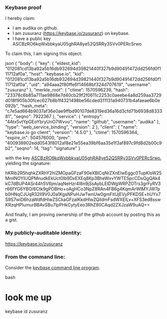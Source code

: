 ### Keybase proof

I hereby claim:

  * I am audika on github.
  * I am zusuranz (https://keybase.io/zusuranz) on keybase.
  * I have a public key ASCBzRO6kqWxbbkyaU05ghRA8ye52QSRRy3SVv0PERcSrwo

To claim this, I am signing this object:

json
{
  "body": {
    "key": {
      "eldest_kid": "012081cd13ba92a5b16db932694d39821440f327b9d90491472dd256fd0f111712af0a",
      "host": "keybase.io",
      "kid": "012081cd13ba92a5b16db932694d39821440f327b9d90491472dd256fd0f111712af0a",
      "uid": "a94aaa2f80ffe6f14668bf324d707619",
      "username": "zusuranz"
    },
    "merkle_root": {
      "ctime": 1570596239,
      "hash": "23378c6b85a711ae9868e7d40cb29f2f0611c2253c0aeebe4a8d259aa3729d018f905b30fcec627b8b1f4321498be56cded311131a940731b4afaeae6b0e092b",
      "hash_meta": "c7e5ad664b9037af36e0ae9ffbd90107de8319ed36a16d3cfd71b6938d833381",
      "seqno": 7922367
    },
    "service": {
      "entropy": "4Atx5vtYpGEoYbryUnO7Wvvu",
      "name": "github",
      "username": "audika"
    },
    "type": "web_service_binding",
    "version": 2
  },
  "client": {
    "name": "keybase.io go client",
    "version": "4.5.0"
  },
  "ctime": 1570596364,
  "expire_in": 504576000,
  "prev": "400938902edd0543f8012af8e21e55ea39bf6aa35e1f3af897c9fd8d2b00c9b2",
  "seqno": 14,
  "tag": "signature"
}


with the key [ASCBzRO6kqWxbbkyaU05ghRA8ye52QSRRy3SVv0PERcSrwo](https://keybase.io/zusuranz), yielding the signature:


hKRib2R5hqhkZXRhY2hlZMOpaGFzaF90eXBlCqNrZXnEIwEggc0TupKlsW25MmlNOYIUQPMnudkEkUct0lb9DxEXEq8Kp3BheWxvYWTESpcCDsQgQAk4kC7dBUP4ASr44h5V6jm/aqNeHzr4l8n9jSsAybLEIDWgWRPZOTrs3grFyRV3r66fYG6YBO/6Ctk9gPOBHo+oAgHCo3NpZ8RAn4FB6g4KqmArWIMYJW7pb0HNqCJUqR32Il9V0J0a1KgsNPuHJwTwnUw0gmFitUjEVyPFKDSE+hUYx7S9S7wiD6hzaWdfdHlwZSCkaGFzaIKkdHlwZQildmFsdWXEILv+XFS3ed8sswKRzqHPIumurBBAvSBu7lpPHkCytyEeo3RhZ80CAqd2ZXJzaW9uAQ==



And finally, I am proving ownership of the github account by posting this as a gist.

### My publicly-auditable identity:

https://keybase.io/zusuranz

### From the command line:

Consider the [keybase command line program](https://keybase.io/download).

bash
# look me up
keybase id zusuranz
